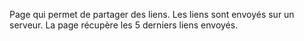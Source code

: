 Page qui permet de partager des liens.
Les liens sont envoyés sur un serveur.
La page récupère les 5 derniers liens envoyés.